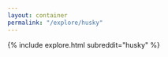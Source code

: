 ```yaml
---
layout: container
permalink: "/explore/husky"
---
```


<link rel="stylesheet" type="text/css" href="/static/css/explore.css">
{% include explore.html subreddit="husky" %}
